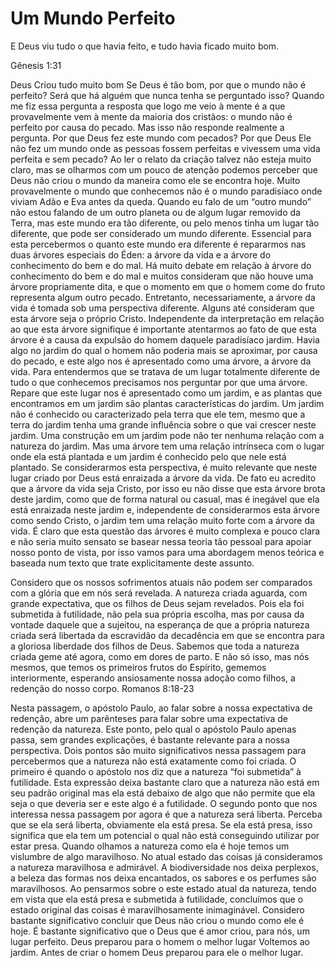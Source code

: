 # Um Mundo Perfeito

E Deus viu tudo o que havia feito, e tudo havia ficado 
muito bom.

Gênesis 1:31

Deus Criou tudo muito bom
Se Deus é tão bom, por que o mundo  não é perfeito? Será que há alguém que nunca tenha se perguntado isso?
Quando me fiz essa pergunta a resposta que logo me veio à mente é a que provavelmente vem à mente da maioria dos cristãos: o mundo não é perfeito por causa do pecado. Mas isso não responde realmente a pergunta. Por que Deus fez este mundo com pecados? Por que Deus Ele não fez um mundo onde as pessoas fossem perfeitas e vivessem uma vida perfeita e sem pecado?
Ao ler o relato da criação talvez não esteja muito claro, mas se olharmos com um pouco de atenção podemos perceber que Deus não criou o mundo da maneira como ele se encontra hoje. Muito provavelmente o mundo que conhecemos não é o mundo paradisíaco onde viviam Adão e Eva antes da queda. Quando eu falo de um “outro mundo” não estou falando de um outro planeta ou de algum lugar removido da Terra, mas este mundo era tão diferente, ou pelo menos tinha um lugar tão diferente, que pode ser considerado um mundo diferente.
Essencial para esta percebermos o quanto este mundo era diferente é repararmos nas duas árvores especiais do Éden: a árvore da vida e a árvore do conhecimento do bem e do mal.
Há muito debate em relação à árvore do conhecimento do bem e do mal e muitos consideram que não houve uma árvore propriamente dita, e que o momento em que o homem come do fruto representa algum outro pecado. Entretanto, necessariamente, a árvore da vida é tomada sob uma perspectiva diferente. Alguns até consideram que esta árvore seja o próprio Cristo. Independente da interpretação em relação ao que esta árvore signifique é importante atentarmos ao fato de que esta árvore é a causa da expulsão do homem daquele paradisíaco jardim. Havia algo no jardim do qual o homem não poderia mais se aproximar, por causa do pecado, e este algo nos é apresentado como uma árvore, a árvore da vida.
Para entendermos que se tratava de um lugar totalmente diferente de tudo o que conhecemos precisamos nos perguntar por que uma árvore. Repare que este lugar nos é apresentado como um jardim, e as plantas que encontramos em um jardim são plantas características do jardim. Um jardim não é conhecido ou caracterizado pela terra que ele tem, mesmo que a terra do jardim tenha uma grande influência sobre o que vai crescer neste jardim. Uma construção em um jardim pode não ter nenhuma relação com a natureza do jardim. Mas uma árvore tem uma relação intrínseca com o lugar onde ela está plantada e um jardim é conhecido pelo que nele está plantado. Se considerarmos esta perspectiva, é muito relevante que neste lugar criado por Deus está enraizada a árvore da vida.
De fato eu acredito que a árvore da vida seja Cristo, por isso eu não disse que esta árvore brota deste jardim, como que de forma natural ou casual, mas é inegável que ela está enraizada neste jardim e, independente de considerarmos esta árvore como sendo Cristo, o jardim tem uma relação muito forte com a árvore da vida.
É claro que esta questão das árvores é muito complexa e pouco clara e não seria muito sensato se basear nessa teoria tão pessoal para apoiar nosso ponto de vista, por isso vamos para uma abordagem menos teórica e baseada num texto que trate explicitamente deste assunto.

Considero que os nossos sofrimentos atuais não podem ser comparados com a glória que em nós será revelada.
A natureza criada aguarda, com grande expectativa, que os filhos de Deus sejam revelados.
Pois ela foi submetida à futilidade, não pela sua própria escolha, mas por causa da vontade daquele que a sujeitou, na esperança
de que a própria natureza criada será libertada da escravidão da decadência em que se encontra para a gloriosa liberdade dos filhos de Deus.
Sabemos que toda a natureza criada geme até agora, como em dores de parto.
E não só isso, mas nós mesmos, que temos os primeiros frutos do Espírito, gememos interiormente, esperando ansiosamente nossa adoção como filhos, a redenção do nosso corpo.
Romanos 8:18-23

Nesta passagem, o apóstolo Paulo, ao falar sobre a nossa expectativa de redenção, abre um parênteses para falar sobre uma expectativa de redenção da natureza. 
Este ponto, pelo qual o apóstolo Paulo apenas passa, sem grandes explicações, é bastante relevante para a nossa perspectiva.
Dois pontos são muito significativos nessa passagem para percebermos que a natureza não está exatamente como foi criada. O primeiro é quando o apóstolo nos diz que a natureza “foi submetida” à futilidade. Esta expressão deixa bastante claro que a natureza não está em seu padrão original mas ela está debaixo de algo que não permite que ela seja o que deveria ser e este algo é a futilidade.
O segundo ponto que nos interessa nessa passagem por agora é que a natureza será liberta. Perceba que se ela será liberta, obviamente ela está presa. Se ela está presa, isso significa que ela tem um potencial o qual não está conseguindo utilizar por estar presa.
Quando olhamos a natureza como ela é hoje temos um vislumbre de algo maravilhoso. No atual estado das coisas já consideramos a natureza maravilhosa e admirável. A biodiversidade nos deixa perplexos, a beleza das formas nos deixa encantados, os sabores e os perfumes são maravilhosos. Ao pensarmos sobre o este estado atual da natureza, tendo em vista que ela está presa e submetida à futilidade, concluímos que o estado original das coisas é maravilhosamente inimaginável.
Considero bastante significativo concluir que Deus não criou o mundo como ele é hoje. É bastante significativo que o Deus que é amor criou, para nós, um lugar perfeito.
Deus preparou para o homem o melhor lugar
Voltemos ao jardim. Antes de criar o homem Deus preparou para ele o melhor lugar.